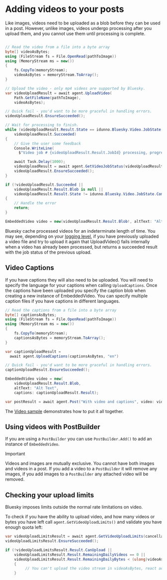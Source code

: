 # Adding videos to your posts
Like images, videos need to be uploaded as a blob before they can be used in a post. However, unlike images, videos undergo processing after you upload them,
and you cannot use them until processing is complete.

```c#

// Read the video from a file into a byte array
byte[] videoAsBytes;
using (FileStream fs = File.OpenRead(pathToImage))
using (MemoryStream ms = new())
{
    fs.CopyTo(memoryStream);
    videoAsBytes = memoryStream.ToArray();
}

// Upload the video - only mp4 videos are supported by Bluesky.
var videoUploadResult = await agent.UploadVideo(
    Path.GetFileName(pathToImage),
    videoAsBytes);

// Quick fail - you'd want to be more graceful in handling errors.
videoUploadResult.EnsureSucceeded();

// Wait for processing to finish.
while (videoUploadResult.Result.State == idunno.Bluesky.Video.JobState.InProgress &&
    videoUploadResult.Succeeded)
{
    // Give the user some feedback
    Console.WriteLine(
      $"Video job # {videoUploadResult.Result.JobId} processing, progress {videoUploadResult.Result.Progress}");

    await Task.Delay(1000);
    videoUploadResult = await agent.GetVideoJobStatus(videoUploadResult.Result.JobId);
    videoUploadResult.EnsureSucceeded();
}

if (!videoUploadResult.Succeeded ||
    videoUploadResult.Result.Blob is null ||
    videoUploadResult.Result.State != idunno.Bluesky.Video.JobState.Completed)
{
    // Handle the error
    return;
}

EmbeddedVideo video = new(videoUploadResult.Result.Blob!, altText: "Alt Text");
```

Bluesky cache processed videos for an indeterminate length of time. You may see, depending on your [logging level](logging.md),
if you have previously uploaded a video file and try to upload it again that UploadVideo() fails internally when a video has already been processed,
but returns a succeeded result with the job status of the previous upload.

## Video Captions
If you have captions they will also need to be uploaded. You will need to specify the language for your captions when calling `UploadCaptions`.
Once the captions have been uploaded you specify the caption blob when creating a new instance of EmbeddedVideo. You can specify multiple caption files
if you have captions in different languages.

```c#
// Read the captions from a file into a byte array
byte[] captionsAsBytes;
using (FileStream fs = File.OpenRead(pathToImage))
using (MemoryStream ms = new())
{
    fs.CopyTo(memoryStream);
    captionsAsBytes = memoryStream.ToArray();
}

var captionUploadResult =
  await agent.UploadCaptions(captionsAsBytes, "en")

// Quick fail - you'd want to be more graceful in handling errors.
captionUploadResult.EnsureSucceeded();

EmbeddedVideo video = new(
    videoUploadResult.Result.Blob,
    altText: "Alt Text",
    captions: captionUploadResult.Result);

var postResult = await agent.Post("With video and captions", video: video);
```

The [Video sample](https://github.com/blowdart/idunno.Bluesky/tree/main/samples/Samples.Video) demonstrates how to put it all together.


## Using videos with PostBuilder
If you are using a `PostBuilder` you can use `PostBuilder.Add()` to add an instance of `EmbeddedVideo`.

> [!IMPORTANT]
> Videos and images are mutually exclusive. You cannot have both images and videos in a post.
> If you add a video to a `PostBuilder` it will remove any images, if you add images to a `PostBuilder`
> any attached video will be removed.

## Checking your upload limits

Bluesky imposes limits outside the normal rate limitations on video.

To check if you have the ability to upload video, and how many videos or bytes you have left call `agent.GetVideoUploadLimits()`
and validate you have enough quota left:

```c#
var videoUploadLimitsResult = await agent.GetVideoUploadLimits(cancellationToken: cancellationToken);
videoUploadLimitsResult.EnsureSucceeded();

if (!videoUploadLimitsResult.Result.CanUpload ||
    videoUploadLimitsResult.Result.RemainingDailyVideos == 0 ||
    videoUploadLimitsResult.Result.RemainingDailyBytes < (ulong)videoAsBytes.LongLength)
    {
         // You can't upload the video stream in videoAsBytes, react accordingly.
    }
```

